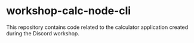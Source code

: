 # workshop-calc-node-cli
This repository contains code related to the calculator application created during the Discord workshop.
